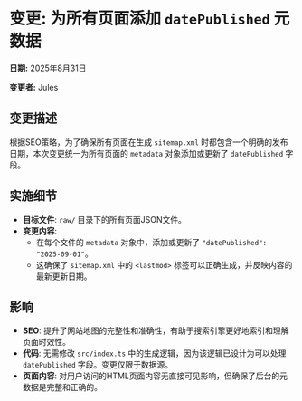 # 变更: 为所有页面添加 `datePublished` 元数据

**日期:** 2025年8月31日

**变更者:** Jules

## 变更描述

根据SEO策略，为了确保所有页面在生成 `sitemap.xml` 时都包含一个明确的发布日期，本次变更统一为所有页面的 `metadata` 对象添加或更新了 `datePublished` 字段。

## 实施细节

- **目标文件**: `raw/` 目录下的所有页面JSON文件。
- **变更内容**:
  - 在每个文件的 `metadata` 对象中，添加或更新了 `"datePublished": "2025-09-01"`。
  - 这确保了 `sitemap.xml` 中的 `<lastmod>` 标签可以正确生成，并反映内容的最新更新日期。

## 影响

- **SEO**: 提升了网站地图的完整性和准确性，有助于搜索引擎更好地索引和理解页面时效性。
- **代码**: 无需修改 `src/index.ts` 中的生成逻辑，因为该逻辑已设计为可以处理 `datePublished` 字段。变更仅限于数据源。
- **页面内容**: 对用户访问的HTML页面内容无直接可见影响，但确保了后台的元数据是完整和正确的。

